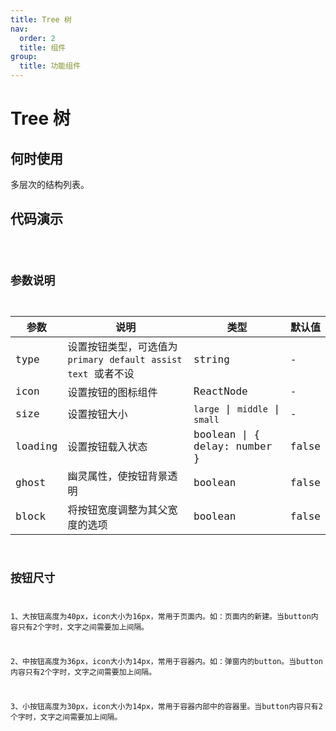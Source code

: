 ```yaml
---
title: Tree 树
nav:
  order: 2
  title: 组件
group:
  title: 功能组件
---
```


# Tree 树

## 何时使用

多层次的结构列表。

## 代码演示

<code src='./demos/index.tsx' title='基础' />

## 参数说明
| 参数 | 说明 | 类型 | 默认值 |
| --- | --- | --- | --- |
| type | 设置按钮类型，可选值为 `primary` `default` `assist` `text` 或者不设 | string | - |
| icon | 设置按钮的图标组件 | ReactNode | - |
| size | 设置按钮大小 | `large` \| `middle` \| `small` | - |
| loading | 设置按钮载入状态 | boolean \| { delay: number } | false |
| ghost | 幽灵属性，使按钮背景透明 | boolean | false |
| block | 将按钮宽度调整为其父宽度的选项 | boolean | false |

## 按钮尺寸

1、大按钮高度为40px，icon大小为16px，常用于页面内。如：页面内的新建。当button内容只有2个字时，文字之间需要加上间隔。

2、中按钮高度为36px，icon大小为14px，常用于容器内。如：弹窗内的button。当button内容只有2个字时，文字之间需要加上间隔。

3、小按钮高度为30px，icon大小为14px，常用于容器内部中的容器里。当button内容只有2个字时，文字之间需要加上间隔。
